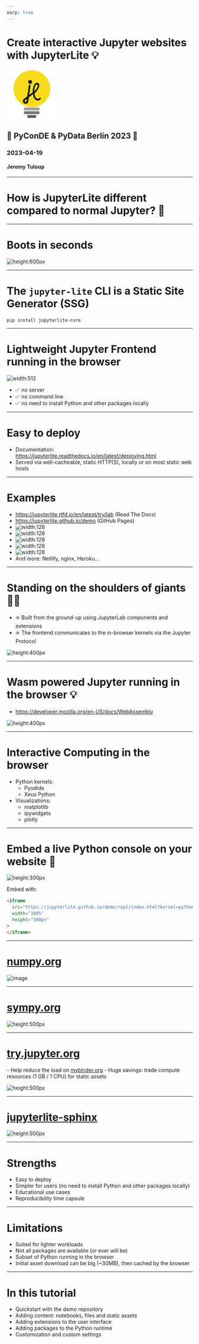 ```yaml
---
marp: true
---
```



# Create interactive Jupyter websites with JupyterLite 💡

![bg fit right:33%](https://raw.githubusercontent.com/jupyterlite/jupyterlite/main/docs/_static/icon.svg)

## 🐍 PyConDE & PyData Berlin 2023 🐍

### 2023-04-19

#### Jeremy Tuloup


---

# How is JupyterLite different compared to normal Jupyter? 🤔

---

# Boots in seconds

![height:600px](https://user-images.githubusercontent.com/591645/120649478-18258400-c47d-11eb-80e5-185e52ff2702.gif)

---

# The `jupyter-lite` CLI is a **Static Site Generator** (SSG)

```shell
pip install jupyterlite-core
```

---


# Lightweight Jupyter Frontend running in the browser

![width:512](https://raw.githubusercontent.com/jupyterlite/jupyterlite/main/docs/_static/badge-launch.svg)

- ✅ no server
- ✅ no command line
- ✅ no need to install Python and other packages locally


---

# Easy to deploy

- Documentation: https://jupyterlite.readthedocs.io/en/latest/deploying.html
- Served via well-cacheable, static HTTP(S), locally or on most static web hosts

---

# Examples

- https://jupyterlite.rtfd.io/en/latest/try/lab (Read The Docs)
- https://jupyterlite.github.io/demo (GitHub Pages)
- ![width:128](https://user-images.githubusercontent.com/591645/120675034-00f29080-c495-11eb-928c-26bb94e8eb68.png)
- ![width:128](https://user-images.githubusercontent.com/591645/120676545-6dba5a80-c496-11eb-9b2b-604e92c3429b.png)
- ![width:128](https://user-images.githubusercontent.com/591645/120675516-6f375300-c495-11eb-819c-d6f1fb3cb0f1.png)
- ![width:128](https://user-images.githubusercontent.com/591645/120676108-03a1b580-c496-11eb-8990-ed30c7861376.png)
- ![width:128](https://user-images.githubusercontent.com/591645/120676313-2df37300-c496-11eb-8639-25e2fc606850.png)
- And more: Netlify, nginx, Heroku...

---

# Standing on the shoulders of giants 💁‍♂️

- ✳️ Built from the ground-up using JupyterLab components and extensions
- ✳️ The frontend communicates to the in-browser kernels via the Jupyter Protocol

![height:400px](https://user-images.githubusercontent.com/591645/162748538-e44fea00-f727-4055-b795-8f5fc5c6b133.png)

---

#  Wasm powered Jupyter running in the browser 💡

- https://developer.mozilla.org/en-US/docs/WebAssembly

![height:400px](https://user-images.githubusercontent.com/591645/162831191-16956085-783a-435e-b810-0d25da1379b3.png)

---

# Interactive Computing in the browser

- Python kernels:
  - Pyodide
  - Xeus Python
- Visualizations:
   - matplotlib
   - ipywidgets
   - plotly

---

# Embed a live Python console on your website 🚀

![height:300px](https://user-images.githubusercontent.com/591645/162619390-ecab994a-3f39-4e26-af78-ca2569aee9b2.png)

Embed with:

```html
<iframe
  src="https://jupyterlite.github.io/demo/repl/index.html?kernel=python&toolbar=1"
  width="100%"
  height="500px"
>
</iframe>
```

---

# [numpy.org](https://numpy.org)

![image](https://user-images.githubusercontent.com/591645/162569443-40e841ad-f42d-44eb-966f-c1c810c1ab10.png)

---

# [sympy.org](https://sympy.org)

![height:500px](https://user-images.githubusercontent.com/591645/167361691-da1252e7-17f4-4bbf-8eee-ba3bfaff8c2e.png)

---

# [try.jupyter.org](https://try.jupyter.org)

-️ Help reduce the load on [mybinder.org](https://mybinder.org)
-️ Huge savings: trade compute resources (1 GB / 1 CPU) for static assets

![height:500px](https://user-images.githubusercontent.com/591645/162569510-56287b4b-acf2-47f9-90af-7b0605c5b112.png)

---

# [jupyterlite-sphinx](https://jupyterlite-sphinx.readthedocs.io/en/latest/)

![height:500px](https://user-images.githubusercontent.com/591645/162838828-d6407725-15d9-4640-8aa6-c8c8979a9a3f.png)

---

# Strengths

- Easy to deploy
- Simpler for users (no need to install Python and other packages locally)
- Educational use cases
- Reproducibility time capsule

---

# Limitations

- Suited for lighter workloads
- Not all packages are available (or ever will be)
- Subset of Python running in the browser
- Initial asset download can be big (~30MB), then cached by the browser

---

# In this tutorial

- Quickstart with the demo repository
- Adding content: notebooks, files and static assets
- Adding extensions to the user interface
- Adding packages to the Python runtime
- Customization and custom settings

